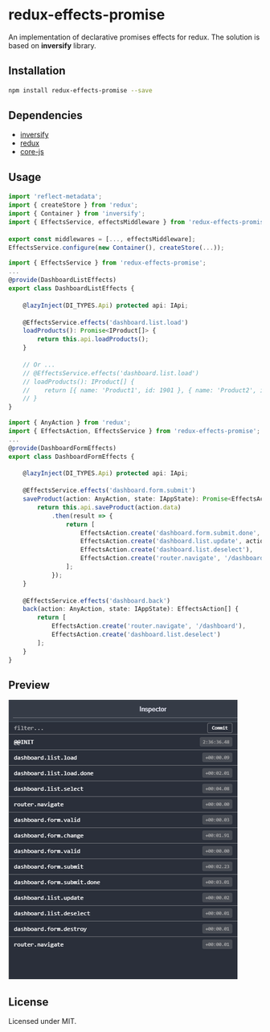 # redux-effects-promise

An implementation of declarative promises effects for redux. The solution is based on **inversify** library.

## Installation

```sh
npm install redux-effects-promise --save
```

## Dependencies

* [inversify](https://www.npmjs.com/package/inversify)
* [redux](https://www.npmjs.com/package/redux)
* [core-js](https://www.npmjs.com/package/core-js)

## Usage

```typescript
import 'reflect-metadata';
import { createStore } from 'redux';
import { Container } from 'inversify';
import { EffectsService, effectsMiddleware } from 'redux-effects-promise';

export const middlewares = [..., effectsMiddleware];
EffectsService.configure(new Container(), createStore(...));
```

```typescript
import { EffectsService } from 'redux-effects-promise';
...
@provide(DashboardListEffects)
export class DashboardListEffects {

	@lazyInject(DI_TYPES.Api) protected api: IApi;

	@EffectsService.effects('dashboard.list.load')
	loadProducts(): Promise<IProduct[]> {
		return this.api.loadProducts();
	}

    // Or ...
    // @EffectsService.effects('dashboard.list.load')
    // loadProducts(): IProduct[] {
    //    return [{ name: 'Product1', id: 1901 }, { name: 'Product2', id: 1902 }];
    // }
}
```

```typescript
import { AnyAction } from 'redux';
import { EffectsAction, EffectsService } from 'redux-effects-promise';
...
@provide(DashboardFormEffects)
export class DashboardFormEffects {

	@lazyInject(DI_TYPES.Api) protected api: IApi;

	@EffectsService.effects('dashboard.form.submit')
	saveProduct(action: AnyAction, state: IAppState): Promise<EffectsAction[]> {
		return this.api.saveProduct(action.data)
			.then(result => {
				return [
					EffectsAction.create('dashboard.form.submit.done', result),
					EffectsAction.create('dashboard.list.update', action.data),
					EffectsAction.create('dashboard.list.deselect'),
					EffectsAction.create('router.navigate', '/dashboard')
				];
			});
	}

	@EffectsService.effects('dashboard.back')
	back(action: AnyAction, state: IAppState): EffectsAction[] {
		return [
			EffectsAction.create('router.navigate', '/dashboard'),
			EffectsAction.create('dashboard.list.deselect')
		];
	}
}
```

## Preview

![00](preview/00.png)

## License

Licensed under MIT.
